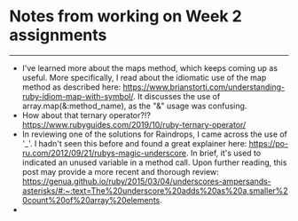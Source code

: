 # Notes from working on Week 2 assignments
---

- I've learned more about the maps method, which keeps coming up as useful. More specifically, I read about the idiomatic use of the map method as described here: https://www.brianstorti.com/understanding-ruby-idiom-map-with-symbol/.  It discusses the use of array.map(&:method_name), as the "&" usage was confusing.
- How about that ternary operator?!? https://www.rubyguides.com/2019/10/ruby-ternary-operator/ 
- In reviewing one of the solutions for Raindrops, I came across the use of '_'. I hadn't seen this before and found a great explainer here: https://po-ru.com/2012/09/21/rubys-magic-underscore. In brief, it's used to indicated an unused variable in a method call. Upon further reading, this post may provide a more recent and thorough review: https://genua.github.io/ruby/2015/03/04/underscores-ampersands-asterisks/#:~:text=The%20underscore%20adds%20as%20a,smaller%20count%20of%20array%20elements.
- 
